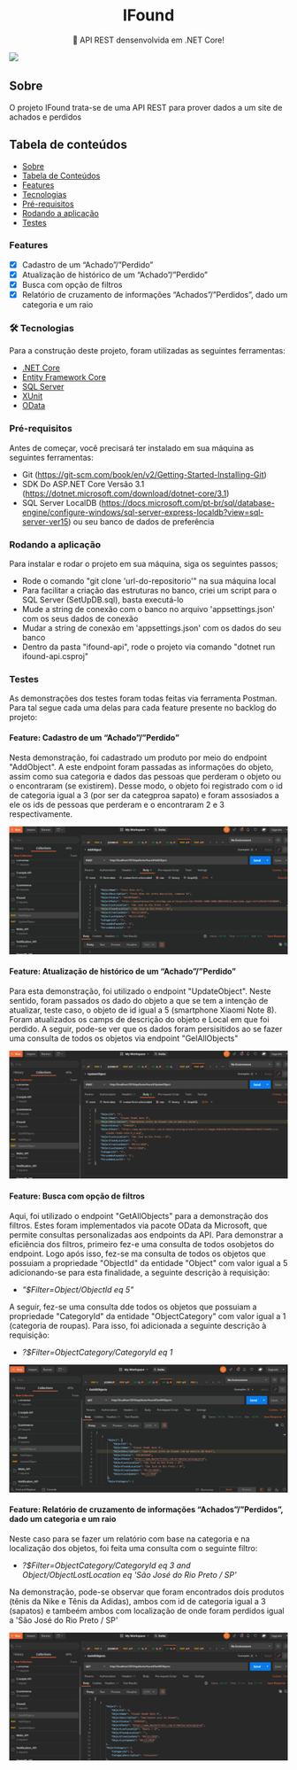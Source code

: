 <h1 align="center">IFound</h1>
<p align="center">🚀 API REST densenvolvida em .NET Core!</p>
<a href="https://accurate.com.br/">
<img  src="https://img.shields.io/static/v1?label=API&message=Accurate&color=7159c1&style=for-the-badge&logo=ghost"/> 
</a>

## Sobre
O projeto IFound trata-se de uma API REST para prover dados a um site de achados e perdidos

## Tabela de conteúdos
<!--ts-->
   * [Sobre](#sobre)
   * [Tabela de Conteúdos](#tabela-de-conteúdos)
   * [Features](#features)
   * [Tecnologias](#-tecnologias)
   * [Pré-requisitos](#pré-requisitos)
   * [Rodando a aplicação](#rodando-a-aplicação)  
   * [Testes](#testes)
<!--te-->

### Features

- [x] Cadastro de um “Achado”/”Perdido”
- [x] Atualização de histórico de um “Achado”/”Perdido”
- [x] Busca com opção de filtros
- [x] Relatório de cruzamento de informações “Achados”/”Perdidos”, dado um categoria e um raio

### 🛠 Tecnologias

Para a construção deste projeto, foram utilizadas as seguintes ferramentas:

- [.NET Core](https://dotnet.microsoft.com/)
- [Entity Framework Core](https://docs.microsoft.com/pt-br/ef/core/)
- [SQL Server](https://www.microsoft.com/en-us/sql-server)
- [XUnit](https://xunit.net/)
- [OData](https://www.odata.org/)

### Pré-requisitos
Antes de começar, você precisará ter instalado em sua máquina as seguintes ferramentas:
* Git (https://git-scm.com/book/en/v2/Getting-Started-Installing-Git)
* SDK Do ASP.NET Core Versão 3.1 (https://dotnet.microsoft.com/download/dotnet-core/3.1)
* SQL Server LocalDB (https://docs.microsoft.com/pt-br/sql/database-engine/configure-windows/sql-server-express-localdb?view=sql-server-ver15) ou seu banco de dados de preferência

### Rodando a aplicação
Para instalar e rodar o projeto em sua máquina, siga os seguintes passos;
* Rode o comando "git clone 'url-do-repositorio'" na sua máquina local
* Para facilitar a criação das estruturas no banco, criei um script para o SQL Server (SetUpDB.sql), basta executá-lo
* Mude a string de conexão com o banco no arquivo 'appsettings.json' com os seus dados de conexão
* Mudar a string de conexão em 'appsettings.json' com os dados do seu banco
* Dentro da pasta "ifound-api", rode o projeto via comando "dotnet run ifound-api.csproj"

### Testes
As demonstrações dos testes foram todas feitas via ferramenta Postman. Para tal segue cada uma delas para cada feature presente no backlog do projeto:

#### Feature: Cadastro de um “Achado”/”Perdido”
Nesta demonstração, foi cadastrado um produto por meio do endpoint "AddObject". A este endpoint foram passadas as informações do objeto, assim como sua categoria e dados das pessoas que perderam o objeto ou o encontraram (se existirem). Desse modo, o objeto foi registrado com o id de categoria igual a 3 (por ser da categproa sapato) e foram assosiados a ele os ids de pessoas que perderam e o encontraram 2 e 3 respectivamente.

![GIF Adicionar](ifound-api/gifs/gif_add_test_ifound.gif)

#### Feature: Atualização de histórico de um “Achado”/”Perdido”
Para esta demonstração, foi utilizado o endpoint "UpdateObject". Neste sentido, foram passados os dado do objeto a que se tem a intenção de atualizar, teste caso, o objeto de id igual a 5 (smartphone Xiaomi Note 8). Foram atualizados os camps de descrição do objeto e Local em que foi perdido. A seguir, pode-se ver que os dados foram persisitidos ao se fazer uma consulta de todos os objetos via endpoint "GelAllObjects"

![GIF Atualizar](ifound-api/gifs/gif_update_test_ifound.gif)

#### Feature: Busca com opção de filtros
Aqui, foi utilizado o endpoint "GetAllObjects" para a demonstração dos filtros. Estes foram implementados via pacote OData da Microsoft, que permite consultas personalizadas aos endpoints da API. Para demonstrar a eficiência dos filtros, primeiro fez-e uma consulta de todos osobjetos do endpoint. Logo após isso, fez-se ma consulta de todos os objetos que possuiam a propriedade "ObjectId" da entidade "Object" com valor igual a 5 adicionando-se para esta finalidade, a seguinte descrição à requisição:

* _"$Filter=Object/ObjectId eq 5"_

A seguir, fez-se uma consulta dde todos os objetos que possuiam a propriedade "CategoryId" da entidade "ObjectCategory" com valor igual a 1 (categoria de roupas). Para isso, foi adicionada a seguinte descrição à requisição:

* _?$Filter=ObjectCategory/CategoryId eq 1_

![GIF Filtros](ifound-api/gifs/gif_filter_test_ifound.gif)

#### Feature: Relatório de cruzamento de informações “Achados”/”Perdidos”, dado um categoria e um raio
Neste caso para se fazer um relatório com base na categoria e na localização dos objetos, foi feita uma consulta com o seguinte filtro:

* _?$Filter=ObjectCategory/CategoryId eq 3 and Object/ObjectLostLocation eq 'São José do Rio Preto / SP'_

Na demonstração, pode-se observar que foram encontrados dois produtos (tênis da Nike e Tênis da Adidas), ambos com id de categoria igual a 3 (sapatos) e tambeém ambos com localização de onde foram perdidos igual a 'São José do Rio Preto / SP'

![GIF Relatorio](ifound-api/gifs/gif_report_test_ifound.gif)


